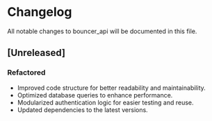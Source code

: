 # Changelog

All notable changes to bouncer_api will be documented in this file.
## [Unreleased]

### Refactored
- Improved code structure for better readability and maintainability.
- Optimized database queries to enhance performance.
- Modularized authentication logic for easier testing and reuse.
- Updated dependencies to the latest versions.
